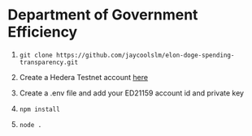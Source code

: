 # Department of Government Efficiency

1. `git clone https://github.com/jaycoolslm/elon-doge-spending-transparency.git`

2. Create a Hedera Testnet account [here](https://bit.ly/3Z5pC3s)

3. Create a .env file and add your ED21159 account id and private key

4. `npm install`

5. `node .`
